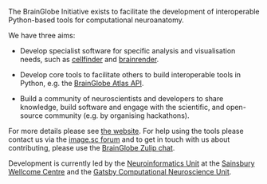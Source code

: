 The BrainGlobe Initiative exists to facilitate the development of interoperable
Python-based tools for computational neuroanatomy.

We have three aims:

- Develop specialist software for specific analysis and visualisation needs,
  such as [cellfinder](https://github.com/brainglobe/cellfinder) and
  [brainrender](https://github.com/brainglobe/brainrender).

- Develop core tools to facilitate others to build interoperable tools in Python, e.g. the
  [BrainGlobe Atlas API](https://github.com/brainglobe/bg-atlasapi).

- Build a community of neuroscientists and developers to share knowledge, build software and engage
  with the scientific, and open-source community (e.g. by organising hackathons).

For more details please see [the website](https://brainglobe.info). For help using the tools please contact us via the [image.sc forum](https://forum.image.sc/tag/brainglobe) and to get in touch with us about contributing, please use the [BrainGlobe Zulip chat](https://brainglobe.zulipchat.com/).

Development is currently led by the [Neuroinformatics Unit](https://github.com/neuroinformatics-unit) at the [Sainsbury Wellcome Centre](https://www.sainsburywellcome.org/web/) and the [Gatsby Computational Neuroscience Unit](https://www.ucl.ac.uk/gatsby/gatsby-computational-neuroscience-unit).
